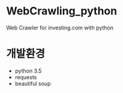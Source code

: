 # WebCrawling_python
Web Crawler for investing.com with python

# 개발환경
- python 3.5
- requests
- beautiful soup
